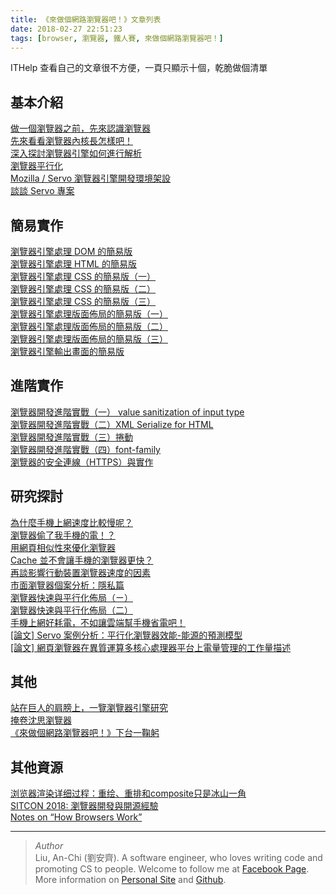 ```yaml
---
title: 《來做個網路瀏覽器吧！》文章列表
date: 2018-02-27 22:51:23
tags: [browser, 瀏覽器, 鐵人賽, 來做個網路瀏覽器吧！]
---
```


                    
ITHelp &#x67E5;&#x770B;&#x81EA;&#x5DF1;&#x7684;&#x6587;&#x7AE0;&#x5F88;&#x4E0D;&#x65B9;&#x4FBF;&#xFF0C;&#x4E00;&#x9801;&#x53EA;&#x986F;&#x793A;&#x5341;&#x500B;&#xFF0C;&#x4E7E;&#x8106;&#x505A;&#x500B;&#x6E05;&#x55AE;</p>
<h2>&#x57FA;&#x672C;&#x4ECB;&#x7D39;</h2>
<p><a href="https://ithelp.ithome.com.tw/articles/10191358" target="_blank">&#x505A;&#x4E00;&#x500B;&#x700F;&#x89BD;&#x5668;&#x4E4B;&#x524D;&#xFF0C;&#x5148;&#x4F86;&#x8A8D;&#x8B58;&#x700F;&#x89BD;&#x5668;</a><br>
<a href="https://ithelp.ithome.com.tw/articles/10191427" target="_blank">&#x5148;&#x4F86;&#x770B;&#x770B;&#x700F;&#x89BD;&#x5668;&#x5167;&#x6838;&#x9577;&#x600E;&#x6A23;&#x5427;&#xFF01;</a><br>
<a href="https://ithelp.ithome.com.tw/articles/10191579" target="_blank">&#x6DF1;&#x5165;&#x63A2;&#x8A0E;&#x700F;&#x89BD;&#x5668;&#x5F15;&#x64CE;&#x5982;&#x4F55;&#x9032;&#x884C;&#x89E3;&#x6790;</a><br>
<a href="https://ithelp.ithome.com.tw/articles/10195723" target="_blank">&#x700F;&#x89BD;&#x5668;&#x5E73;&#x884C;&#x5316; </a><br>
<a href="https://ithelp.ithome.com.tw/articles/10192277" target="_blank">Mozilla / Servo &#x700F;&#x89BD;&#x5668;&#x5F15;&#x64CE;&#x958B;&#x767C;&#x74B0;&#x5883;&#x67B6;&#x8A2D; </a><br>
<a href="https://ithelp.ithome.com.tw/articles/10194304" target="_blank">&#x8AC7;&#x8AC7; Servo &#x5C08;&#x6848; </a></p>
<h2>&#x7C21;&#x6613;&#x5BE6;&#x4F5C;</h2>
<p><a href="https://ithelp.ithome.com.tw/articles/10191696" target="_blank">&#x700F;&#x89BD;&#x5668;&#x5F15;&#x64CE;&#x8655;&#x7406; DOM &#x7684;&#x7C21;&#x6613;&#x7248; </a><br>
<a href="https://ithelp.ithome.com.tw/articles/10191775" target="_blank">&#x700F;&#x89BD;&#x5668;&#x5F15;&#x64CE;&#x8655;&#x7406; HTML &#x7684;&#x7C21;&#x6613;&#x7248; </a><br>
<a href="https://ithelp.ithome.com.tw/articles/10191842" target="_blank">&#x700F;&#x89BD;&#x5668;&#x5F15;&#x64CE;&#x8655;&#x7406; CSS &#x7684;&#x7C21;&#x6613;&#x7248;&#xFF08;&#x4E00;&#xFF09;</a><br>
<a href="https://ithelp.ithome.com.tw/articles/10191967" target="_blank">&#x700F;&#x89BD;&#x5668;&#x5F15;&#x64CE;&#x8655;&#x7406; CSS &#x7684;&#x7C21;&#x6613;&#x7248;&#xFF08;&#x4E8C;&#xFF09;</a><br>
<a href="https://ithelp.ithome.com.tw/articles/10192102" target="_blank">&#x700F;&#x89BD;&#x5668;&#x5F15;&#x64CE;&#x8655;&#x7406; CSS &#x7684;&#x7C21;&#x6613;&#x7248;&#xFF08;&#x4E09;&#xFF09;</a><br>
<a href="https://ithelp.ithome.com.tw/articles/10192871" target="_blank">&#x700F;&#x89BD;&#x5668;&#x5F15;&#x64CE;&#x8655;&#x7406;&#x7248;&#x9762;&#x4F48;&#x5C40;&#x7684;&#x7C21;&#x6613;&#x7248;&#xFF08;&#x4E00;&#xFF09; </a><br>
<a href="https://ithelp.ithome.com.tw/articles/10193108" target="_blank">&#x700F;&#x89BD;&#x5668;&#x5F15;&#x64CE;&#x8655;&#x7406;&#x7248;&#x9762;&#x4F48;&#x5C40;&#x7684;&#x7C21;&#x6613;&#x7248;&#xFF08;&#x4E8C;&#xFF09; </a><br>
<a href="https://ithelp.ithome.com.tw/articles/10193340" target="_blank">&#x700F;&#x89BD;&#x5668;&#x5F15;&#x64CE;&#x8655;&#x7406;&#x7248;&#x9762;&#x4F48;&#x5C40;&#x7684;&#x7C21;&#x6613;&#x7248;&#xFF08;&#x4E09;&#xFF09; </a><br>
<a href="https://ithelp.ithome.com.tw/articles/10193573" target="_blank">&#x700F;&#x89BD;&#x5668;&#x5F15;&#x64CE;&#x8F38;&#x51FA;&#x756B;&#x9762;&#x7684;&#x7C21;&#x6613;&#x7248; </a></p>
<h2>&#x9032;&#x968E;&#x5BE6;&#x4F5C;</h2>
<p><a href="https://ithelp.ithome.com.tw/articles/10193851" target="_blank">&#x700F;&#x89BD;&#x5668;&#x958B;&#x767C;&#x9032;&#x968E;&#x5BE6;&#x6230;&#xFF08;&#x4E00;&#xFF09; value sanitization of input type </a><br>
<a href="https://ithelp.ithome.com.tw/articles/10193985" target="_blank">&#x700F;&#x89BD;&#x5668;&#x958B;&#x767C;&#x9032;&#x968E;&#x5BE6;&#x6230;&#xFF08;&#x4E8C;&#xFF09;XML Serialize for HTML </a><br>
<a href="https://ithelp.ithome.com.tw/articles/10194518" target="_blank">&#x700F;&#x89BD;&#x5668;&#x958B;&#x767C;&#x9032;&#x968E;&#x5BE6;&#x6230;&#xFF08;&#x4E09;&#xFF09;&#x6372;&#x52D5; </a><br>
<a href="https://ithelp.ithome.com.tw/articles/10195316" target="_blank">&#x700F;&#x89BD;&#x5668;&#x958B;&#x767C;&#x9032;&#x968E;&#x5BE6;&#x6230;&#xFF08;&#x56DB;&#xFF09;font-family </a><br>
<a href="https://ithelp.ithome.com.tw/articles/10195539" target="_blank">&#x700F;&#x89BD;&#x5668;&#x7684;&#x5B89;&#x5168;&#x9023;&#x7DDA;&#xFF08;HTTPS&#xFF09;&#x8207;&#x5BE6;&#x4F5C; </a></p>
<h2>&#x7814;&#x7A76;&#x63A2;&#x8A0E;</h2>
<p><a href="https://ithelp.ithome.com.tw/articles/10194725" target="_blank">&#x70BA;&#x4EC0;&#x9EBC;&#x624B;&#x6A5F;&#x4E0A;&#x7DB2;&#x901F;&#x5EA6;&#x6BD4;&#x8F03;&#x6162;&#x5462;&#xFF1F; </a><br>
<a href="https://ithelp.ithome.com.tw/articles/10194936" target="_blank">&#x700F;&#x89BD;&#x5668;&#x5077;&#x4E86;&#x6211;&#x624B;&#x6A5F;&#x7684;&#x96FB;&#xFF01;&#xFF1F; </a><br>
<a href="https://ithelp.ithome.com.tw/articles/10195147" target="_blank">&#x7528;&#x7DB2;&#x9801;&#x76F8;&#x4F3C;&#x6027;&#x4F86;&#x512A;&#x5316;&#x700F;&#x89BD;&#x5668; </a><br>
<a href="https://ithelp.ithome.com.tw/articles/10195895" target="_blank">Cache &#x4E26;&#x4E0D;&#x6703;&#x8B93;&#x624B;&#x6A5F;&#x7684;&#x700F;&#x89BD;&#x5668;&#x66F4;&#x5FEB;&#xFF1F; </a><br>
<a href="https://ithelp.ithome.com.tw/articles/10196044" target="_blank">&#x518D;&#x8AC7;&#x5F71;&#x97FF;&#x884C;&#x52D5;&#x88DD;&#x7F6E;&#x700F;&#x89BD;&#x5668;&#x901F;&#x5EA6;&#x7684;&#x56E0;&#x7D20; </a><br>
<a href="https://ithelp.ithome.com.tw/articles/10196227" target="_blank">&#x5E02;&#x9762;&#x700F;&#x89BD;&#x5668;&#x500B;&#x6848;&#x5206;&#x6790;&#xFF1A;&#x96B1;&#x79C1;&#x7BC7; </a><br>
<a href="https://ithelp.ithome.com.tw/articles/10196381" target="_blank">&#x700F;&#x89BD;&#x5668;&#x5FEB;&#x901F;&#x8207;&#x5E73;&#x884C;&#x5316;&#x4F48;&#x5C40;&#xFF08;&#x3127;&#xFF09; </a><br>
<a href="https://ithelp.ithome.com.tw/articles/10196638" target="_blank">&#x700F;&#x89BD;&#x5668;&#x5FEB;&#x901F;&#x8207;&#x5E73;&#x884C;&#x5316;&#x4F48;&#x5C40;&#xFF08;&#x4E8C;&#xFF09; </a><br>
<a href="https://ithelp.ithome.com.tw/articles/10196758" target="_blank">&#x624B;&#x6A5F;&#x4E0A;&#x7DB2;&#x597D;&#x8017;&#x96FB;&#xFF0C;&#x4E0D;&#x5982;&#x8B93;&#x96F2;&#x7AEF;&#x5E6B;&#x624B;&#x6A5F;&#x7701;&#x96FB;&#x5427;&#xFF01; </a><br>
<a href="https://ithelp.ithome.com.tw/articles/10197604" target="_blank">[&#x8AD6;&#x6587;] Servo &#x6848;&#x4F8B;&#x5206;&#x6790;&#xFF1A;&#x5E73;&#x884C;&#x5316;&#x700F;&#x89BD;&#x5668;&#x6548;&#x80FD;-&#x80FD;&#x6E90;&#x7684;&#x9810;&#x6E2C;&#x6A21;&#x578B; </a><br>
<a href="https://ithelp.ithome.com.tw/articles/10198225" target="_blank">[&#x8AD6;&#x6587;] &#x7DB2;&#x9801;&#x700F;&#x89BD;&#x5668;&#x5728;&#x7570;&#x8CEA;&#x904B;&#x7B97;&#x591A;&#x6838;&#x5FC3;&#x8655;&#x7406;&#x5668;&#x5E73;&#x53F0;&#x4E0A;&#x96FB;&#x91CF;&#x7BA1;&#x7406;&#x7684;&#x5DE5;&#x4F5C;&#x91CF;&#x63CF;&#x8FF0; </a></p>
<h2>&#x5176;&#x4ED6;</h2>
<p><a href="https://ithelp.ithome.com.tw/articles/10192574" target="_blank">&#x7AD9;&#x5728;&#x5DE8;&#x4EBA;&#x7684;&#x80A9;&#x8180;&#x4E0A;&#xFF0C;&#x4E00;&#x89BD;&#x700F;&#x89BD;&#x5668;&#x5F15;&#x64CE;&#x7814;&#x7A76; </a><br>
<a href="https://ithelp.ithome.com.tw/articles/10196455" target="_blank">&#x63A9;&#x5377;&#x6C88;&#x601D;&#x700F;&#x89BD;&#x5668; </a><br>
<a href="https://ithelp.ithome.com.tw/articles/10196853" target="_blank">&#x300A;&#x4F86;&#x505A;&#x500B;&#x7DB2;&#x8DEF;&#x700F;&#x89BD;&#x5668;&#x5427;&#xFF01;&#x300B;&#x4E0B;&#x53F0;&#x4E00;&#x97A0;&#x8EAC; </a></p>
<h2>&#x5176;&#x4ED6;&#x8CC7;&#x6E90;</h2>
<p><a href="https://chuckliu.me/#!/posts/58ea6af15dc1822fa9a57274" target="_blank">&#x6D4F;&#x89C8;&#x5668;&#x6E32;&#x67D3;&#x8BE6;&#x7EC6;&#x8FC7;&#x7A0B;&#xFF1A;&#x91CD;&#x7ED8;&#x3001;&#x91CD;&#x6392;&#x548C;composite&#x53EA;&#x662F;&#x51B0;&#x5C71;&#x4E00;&#x89D2;</a><br>
<a href="https://github.com/tigercosmos/SITCON2018" target="_blank">SITCON 2018: &#x700F;&#x89BD;&#x5668;&#x958B;&#x767C;&#x8207;&#x958B;&#x6E90;&#x7D93;&#x9A57;</a><br>
<a href="https://codeburst.io/how-browsers-work-6350a4234634" target="_blank">Notes on &#x201C;How Browsers Work&#x201D;</a></p>
<hr>
<blockquote>
<p><em>Author</em><br>
Liu, An-Chi (&#x5289;&#x5B89;&#x9F4A;). A software engineer, who loves writing code and promoting CS to people. Welcome to follow me at <a href="https://www.facebook.com/pg/CodingNeutrino" target="_blank">Facebook Page</a>. More information on <a href="https://tigercosmos.xyz/" target="_blank">Personal Site</a> and <a href="https://github.com/tigercosmos" target="_blank">Github</a>.</p>
</blockquote>
 <br>
                                                    </div>
                    </div>
                
